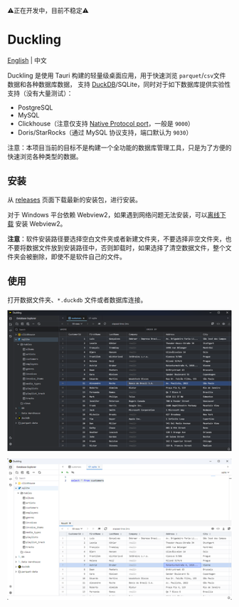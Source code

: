 ⚠️正在开发中，目前不稳定⚠️

# Duckling

[English](./README.md) | 中文

Duckling 是使用 Tauri 构建的轻量级桌面应用，用于快速浏览 `parquet`/`csv`文件数据和各种数据库数据，
支持 [DuckDB](https://github.com/duckdb/duckdb)/SQLite，同时对于如下数据库提供实验性支持（没有大量测试）：

- PostgreSQL
- MySQL
- Clickhouse（注意仅支持 [Native Protocol port](https://clickhouse.com/docs/en/guides/sre/network-ports)，一般是 `9000`）
- Doris/StarRocks（通过 MySQL 协议支持，端口默认为 `9030`）

注意：本项目当前的目标不是构建一个全功能的数据库管理工具，只是为了方便的快速浏览各种类型的数据。

## 安装

从 [releases](https://github.com/l1xnan/Duckling/releases) 页面下载最新的安装包，进行安装。

对于 Windows 平台依赖 Webview2，如果遇到网络问题无法安装，可以[离线下载](https://developer.microsoft.com/en-us/microsoft-edge/webview2/#download-section) 安装 Webview2。

**注意**：软件安装路径要选择空白文件夹或者新建文件夹，不要选择非空文件夹，也不要将数据文件放到安装路径中，否则卸载时，如果选择了清空数据文件，整个文件夹会被删除，即使不是软件自己的文件。

## 使用

打开数据文件夹、`*.duckdb` 文件或者数据库连接。

![screenshot-dark](./assets/screenshot-dark.png)

![screenshot](./assets/screenshot.png)
